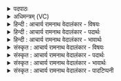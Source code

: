<details><summary>पदपाठः</summary>

प्र꣢। हो꣡त्रे꣢꣯। पू꣣र्व्य꣢म्। व꣡चः꣢꣯। अ꣣ग्न꣡ये꣢। भ꣣रत। बृह꣢त्। वि꣣पा꣢म्। ज्यो꣡तीँ꣢꣯षि꣣। बि꣡भ्र꣢꣯ते। न। वे꣣ध꣡से꣢। ९८।
</details>

<details><summary>अधिमन्त्रम् (VC)</summary>

- अग्निः
- विश्वामित्रो गाथिनः
- उष्णिक्
- ऋषभः
- आग्नेयं काण्डम्
</details>

<details><summary>हिन्दी : आचार्य रामनाथ वेदालंकार - विषयः</summary>

अगले मन्त्र में मनुष्यों को परमेश्वर की आराधना करने की प्रेरणा दी गयी है।
</details>

<details><summary>हिन्दी : आचार्य रामनाथ वेदालंकार - पदार्थः</summary>

पदार्थान्वयभाषाः -  हे मनुष्यो ! तुम (विपाम्) मेधावी छात्रों के (ज्योतींषि) विद्या-तेजों को (बिभ्रते) परिपुष्ट करनेवाले, (वेधसे न) द्विज बनाने के लिए द्वितीय जन्म देनेवाले आचार्य के लिए जैसे स्तुति-वचन उच्चारण किये जाते हैं, वैसे ही (विपाम्) व्याप्त सूर्य-चन्द्र, नक्षत्र आदि के (ज्योतींषि) तेजों को (बिभ्रते) परिपुष्ट करनेवाले (वेधसे) जगद्-विधाता, (होत्रे) सुख-समृद्धि-प्रदाता (अग्नये) तेजस्वी परमेश्वर के लिए (बृहत्) महान् (पूर्व्यम्) श्रेष्ठ (वचः) वेद के स्तोत्र को (प्र भरत) प्रकृष्ट रूप से उच्चारण करो ॥२॥ इस मन्त्र में श्लिष्टोपमालङ्कार है ॥२॥
</details>

<details><summary>हिन्दी : आचार्य रामनाथ वेदालंकार - भावार्थः</summary>

भावार्थभाषाः -  जैसे कोई विद्वान् शिक्षक अपने उपदेश और शिक्षा से बुद्धिमान् विद्यार्थियों को विद्या-तेज प्रदान करता है, वैसे ही जो परमेश्वर सूर्य-चन्द्र, नक्षत्र, बिजली आदिकों को ज्योति देता है, उस परमैश्वर्यशाली जगदीश्वर में सबको श्रद्धा करनी चाहिए ॥२॥
</details>

<details><summary>संस्कृत : आचार्य रामनाथ वेदालंकार - विषयः</summary>

अथ जनाः परमेश्वराराधनाय प्रेर्यन्ते।
</details>

<details><summary>संस्कृत : आचार्य रामनाथ वेदालंकार - पदार्थः</summary>

पदार्थान्वयभाषाः -  हे जनाः ! यूयम् (विपाम्) मेधाविनां छात्राणाम्। विपः इति मेधाविनामसु पठितम्। निघं० ३।१५। (ज्योतींषि) विद्यातेजांसि (बिभ्रते) पुष्णते (वेधसे न२) द्विजत्वसम्पादनार्थं द्वितीयजन्मविधात्रे आचार्याय इव, यथा आचार्याय स्तुतिवचांसि उच्चार्यन्ते तथेत्यर्थः। स हि विद्यातस्तं जनयति। तच्छ्रेष्ठं जन्म। शरीरमेव तु मातापितरौ जनयतः। आप० ध० सू० १।१।१।१६-१८ इत्यापस्तम्बस्मरणाद् आचार्यादेव द्वितीयं जन्म प्राप्य स्नातको द्विजो जायते। (विपाम्३) व्याप्तानां सूर्यचन्द्रनक्षत्रादीनाम् (ज्योतींषि) तेजांसि (बिभ्रते) पुष्णते (वेधसे) जगद्विधात्रे, (होत्रे) सुखसमृद्धिप्रदात्रे (अग्नये) तेजस्विने परमेश्वराय (बृहत्) महत् (पूर्व्यम्) श्रेष्ठम् अत्र पादार्घाभ्यां च।’ अ० ५।४।२५ इति सूत्रे परिगणितेषु स्वार्थयत्प्रत्ययीयशब्देषु पूर्वशब्दस्यापि पाठात् स्वार्थे यत् प्रत्ययः। (वचः) वेदस्तोत्रम् (प्र भरत) प्रकृष्टतया उच्चारयत। भृञ् भरणे, भौवादिकः। संहितायाम् ऋचि तुनुघमक्षु०। अ० ६।३।१३३ इति दीर्घः ॥२॥४ अत्र श्लिष्टोपमालङ्कारः ॥२॥
</details>

<details><summary>संस्कृत : आचार्य रामनाथ वेदालंकार - भावार्थः</summary>

भावार्थभाषाः -  यथा कश्चिद् विद्वान् शिक्षकः स्वोपदेशेन शिक्षया च मेधाविभ्यश्छात्रेभ्यो विद्यातेजांसि प्रयच्छति तथैव यः परमेश्वरः सूर्यचन्द्रनक्षत्रविद्युदादिभ्यो ज्योतींषि परिददाति, तस्मिन् परमैश्वर्यशालिनि जगदीश्वरे सर्वैः श्रद्धातव्यम् ॥२॥
</details>

<details><summary>संस्कृत : आचार्य रामनाथ वेदालंकार - पादटिप्पनी</summary>

टिप्पणी:   १. ऋ० ३।१०।५ २. अत्र वेधसे इत्यतः पुरस्तात् प्रयुक्तोऽपि नकार उपमार्थीयो बोध्यः, बिभ्रते इति पदस्य वेधसे इत्यस्य विशेषणत्वात्। नकारः पादपूरणः—इति वि०। नेति सम्प्रत्यर्थे—इति भ०। नेत्ययं पादपूरणः अन्वयाभावात्, यद्वा वेधसे न यथा वेधाः जगद्विधाता परमेश्वरः आदित्यादीनि ज्योतींषि करोति तद्वत्—इति सा०। ३. विपां व्यातॄणाम्—इति वि०। ४. ऋग्भाष्ये दयानन्दर्षिर्मन्त्रमेतम् अध्यापकविद्वत्कृत्यविषये व्याख्यातवान्।
</details>